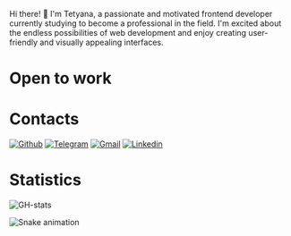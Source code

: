  Hi there! 👋 I'm Tetyana, a passionate and motivated frontend developer currently studying to become a professional in the field. I'm excited about the endless possibilities of web development and enjoy creating user-friendly and visually appealing interfaces.

# Open to work

# Contacts

[![Github](https://img.shields.io/badge/GitHub-100000?style=for-the-badge&logo=github&logoColor=white)](https://github.com/Tetyana8222)
[![Telegram](https://img.shields.io/badge/Telegram-2CA5E0?style=for-the-badge&logo=telegram&logoColor=white)](https://t.me/+905333725027)
[![Gmail](https://img.shields.io/badge/Gmail-D14836?style=for-the-badge&logo=gmail&logoColor=white)](mailto:kolesnik.tm@gmail.com)
[![Linkedin](https://img.shields.io/badge/LinkedIn-0077B5?style=for-the-badge&logo=linkedin&logoColor=white)](https://www.linkedin.com/in/tetyana-kolisnyk-a61191b6/)


# Statistics

![GH-stats](https://github-profile-summary-cards.vercel.app/api/cards/profile-details?username=Tetyana8222&theme=zenburn)

 ![Snake animation](https://svgshare.com/i/fRJ.svg)

<!--
**Tetyana8222/Tetyana8222** is a ✨ _special_ ✨ repository because its `README.md` (this file) appears on your GitHub profile.

Here are some ideas to get you started:

- 🔭 I’m currently working on ...
- 🌱 I’m currently learning ...
- 👯 I’m looking to collaborate on ...
- 🤔 I’m looking for help with ...
- 💬 Ask me about ...
- 📫 How to reach me: ...
- 😄 Pronouns: ...
- ⚡ Fun fact: ...
-->
